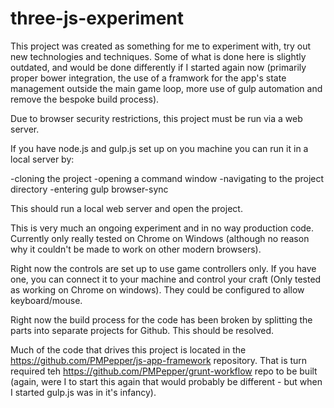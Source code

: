 # three-js-experiment

This project was created as something for me to experiment with, try out new technologies and techniques. Some of what is done here is slightly outdated, and would be done differently if I started again now (primarily proper bower integration, the use of a framwork for the app's state management outside the main game loop, more use of gulp automation and remove the bespoke build process).

Due to browser security restrictions, this project must be run via a web server.

If you have node.js and gulp.js set up on you machine you can run it in a local server by:

-cloning the project
-opening a command window
-navigating to the project directory
-entering gulp browser-sync

This should run a local web server and open the project.

This is very much an ongoing experiment and in no way production code. Currently only really tested on Chrome on Windows (although no reason why it couldn't be made to work on other modern browsers).

Right now the controls are set up to use game controllers only. If you have one, you can connect it to your machine and control your craft (Only tested as working on Chrome on windows). They could be configured to allow keyboard/mouse.

Right now the build process for the code has been broken by splitting the parts into separate projects for Github. This should be resolved.

Much of the code that drives this project is located in the https://github.com/PMPepper/js-app-framework repository. That is turn required teh https://github.com/PMPepper/grunt-workflow repo to be built (again, were I to start this again that would probably be different - but when I started gulp.js was in it's infancy).
